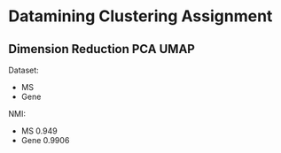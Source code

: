 # Datamining Clustering Assignment 
## Dimension Reduction PCA UMAP

Dataset:
- MS 
- Gene

NMI:
- MS 0.949
- Gene 0.9906
